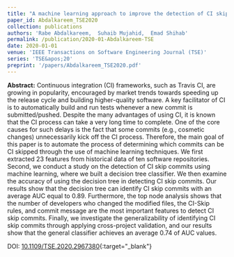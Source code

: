 ```yaml
---
title: "A machine learning approach to improve the detection of CI skip commits"
paper_id: Abdalkareem_TSE2020
collection: publications
authors: 'Rabe Abdalkareem,  Suhaib Mujahid,  Emad Shihab'
permalink: /publication/2020-01-Abdalkareem-TSE
date: 2020-01-01
venue: 'IEEE Transactions on Software Engineering Journal (TSE)'
series: 'TSE&apos;20'
preprint: '/papers/Abdalkareem_TSE2020.pdf'
---
```

 **Abstract:**  Continuous integration (CI) frameworks, such as Travis CI, are growing in popularity, encouraged by market trends towards speeding up the release cycle and building higher-quality software. A key facilitator of CI is to automatically build and run tests whenever a new commit is submitted/pushed. Despite the many advantages of using CI, it is known that the CI process can take a very long time to complete. One of the core causes for such delays is the fact that some commits (e.g., cosmetic changes) unnecessarily kick off the CI process. Therefore, the main goal of this paper is to automate the process of determining which commits can be CI skipped through the use of machine learning techniques. We first extracted 23 features from historical data of ten software repositories. Second, we conduct a study on the detection of CI skip commits using machine learning, where we built a decision tree classifier. We then examine the accuracy of using the decision tree in detecting CI skip commits. Our results show that the decision tree can identify CI skip commits with an average AUC equal to 0.89. Furthermore, the top node analysis shows that the number of developers who changed the modified files, the CI-Skip rules, and commit message are the most important features to detect CI skip commits. Finally, we investigate the generalizability of identifying CI skip commits through applying cross-project validation, and our results show that the general classifier achieves an average 0.74 of AUC values.

DOI: [10.1109/TSE.2020.2967380](https://doi.org/10.1109/TSE.2020.2967380){:target="_blank"}
